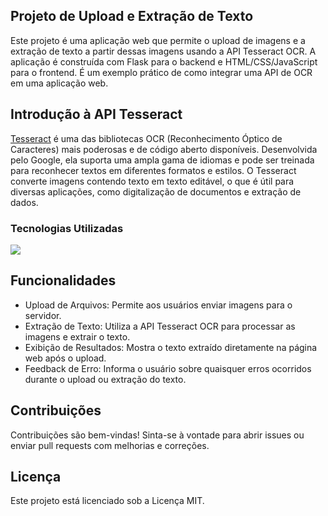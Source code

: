 ## Projeto de Upload e Extração de Texto

Este projeto é uma aplicação web que permite o upload de imagens e a extração de texto a partir dessas imagens usando a API Tesseract OCR. A aplicação é construída com Flask para o backend e HTML/CSS/JavaScript para o frontend. É um exemplo prático de como integrar uma API de OCR em uma aplicação web.

## Introdução à API Tesseract
[Tesseract](https://github.com/tesseract-ocr/tesseract/tree/main) é uma das bibliotecas OCR (Reconhecimento Óptico de Caracteres) mais poderosas e de código aberto disponíveis. Desenvolvida pelo Google, ela suporta uma ampla gama de idiomas e pode ser treinada para reconhecer textos em diferentes formatos e estilos. O Tesseract converte imagens contendo texto em texto editável, o que é útil para diversas aplicações, como digitalização de documentos e extração de dados.

### Tecnologias Utilizadas

<a href="https://skillicons.dev">
  <img src="https://skillicons.dev/icons?i=python,flask,html,css,js,heroku,api" />
</a>

<br>

## Funcionalidades
  * Upload de Arquivos: Permite aos usuários enviar imagens para o servidor.
  * Extração de Texto: Utiliza a API Tesseract OCR para processar as imagens e extrair o texto.
  * Exibição de Resultados: Mostra o texto extraído diretamente na página web após o upload.
  * Feedback de Erro: Informa o usuário sobre quaisquer erros ocorridos durante o upload ou extração do texto.

## Contribuições

Contribuições são bem-vindas! Sinta-se à vontade para abrir issues ou enviar pull requests com melhorias e correções.

## Licença

Este projeto está licenciado sob a Licença MIT.
